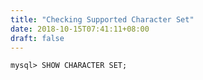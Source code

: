 ```yaml
---
title: "Checking Supported Character Set"
date: 2018-10-15T07:41:11+08:00
draft: false
---
```

```
mysql> SHOW CHARACTER SET;
```
